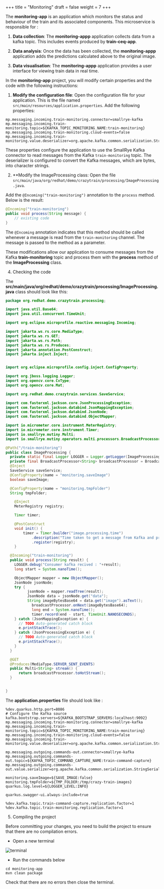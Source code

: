 +++
title = "Monitoring"
draft = false
weight = 7
+++


The **monitoring-app** is an application which monitors the status and behaviour of the train and its associated components. This microservice is responsible for  :

1. **Data collection**: The **monitoring-appp** application collects data from a kafka topic. This includes events produced by **train-ceq-app**.

2. **Data analysis**: Once the data has been collected, the **monitoring-appp** application adds the predictions calculated above to the original image.

3. **Data visualisation**: The **monitoring-appp** application provides a user interface for viewing train data in real time. 



In the **monitoring-app** project, you will modify certain properties and the code with the following instructions:

1. **Modify the configuration file**: Open the configuration file for your application. This is the file named `src/main/resources/application.properties`. Add the following properties:

```properties
mp.messaging.incoming.train-monitoring.connector=smallrye-kafka
mp.messaging.incoming.train-monitoring.topic=${KAFKA_TOPIC_MONITORING_NAME:train-monitoring}
mp.messaging.incoming.train-monitoring.cloud-events=false
mp.messaging.incoming.train-monitoring.value.deserializer=org.apache.kafka.common.serialization.StringDeserializer
```

These properties configure the application to use the SmallRye Kafka connector to read messages from the Kafka `train-monitoring` topic. The deserializer is configured to convert the Kafka messages, which are bytes, into character strings.

2. **Modify the ImageProcessing class: Open the file `src/main/java/org/redhat/demo/crazytrain/processing/ImageProcessing.java`.

Add the `@Incoming("train-monitoring")` annotation to the `process` method. Below is the result:

```java
@Incoming("train-monitoring")
public void process(String message) {
    // existing code
}
```

The `@Incoming` annotation indicates that this method should be called whenever a message is read from the `train-monitoring` channel. The message is passed to the method as a parameter.

These modifications allow our application to consume messages from the Kafka **train-monitoring** topic and process them with the **process** method of the **ImageProcessing** class.

4. Checking the code 

The **src/main/java/org/redhat/demo/crazytrain/processing/ImageProcessing.java** class should look like this: 

```java
package org.redhat.demo.crazytrain.processing;

import java.util.Base64;
import java.util.concurrent.TimeUnit;

import org.eclipse.microprofile.reactive.messaging.Incoming;

import jakarta.ws.rs.core.MediaType;
import jakarta.ws.rs.GET;
import jakarta.ws.rs.Path;
import jakarta.ws.rs.Produces;
import jakarta.annotation.PostConstruct;
import jakarta.inject.Inject;


import org.eclipse.microprofile.config.inject.ConfigProperty;

import org.jboss.logging.Logger;
import org.opencv.core.CvType;
import org.opencv.core.Mat;

import org.redhat.demo.crazytrain.services.SaveService;

import com.fasterxml.jackson.core.JsonProcessingException;
import com.fasterxml.jackson.databind.JsonMappingException;
import com.fasterxml.jackson.databind.JsonNode;
import com.fasterxml.jackson.databind.ObjectMapper;

import io.micrometer.core.instrument.MeterRegistry;
import io.micrometer.core.instrument.Timer;
import io.smallrye.mutiny.Multi;
import io.smallrye.mutiny.operators.multi.processors.BroadcastProcessor;

@Path("/train-monitoring")
public class ImageProcessing {
  private static final Logger LOGGER = Logger.getLogger(ImageProcessing.class);
  private final BroadcastProcessor<String> broadcastProcessor = BroadcastProcessor.create();
  @Inject
  SaveService saveService;
  @ConfigProperty(name = "monitoring.saveImage")
  boolean saveImage;

  @ConfigProperty(name = "monitoring.tmpFolder") 
  String tmpFolder;

    @Inject
    MeterRegistry registry;

    Timer timer;

    @PostConstruct
    void init() {
        timer = Timer.builder("image.processing.time")
            .description("Time taken to get a message from Kafka and process it")
            .register(registry);
    }

  @Incoming("train-monitoring")
  public void process(String result) {
    LOGGER.debug("Consumer kafka recived : "+result);
    long start = System.nanoTime();

    ObjectMapper mapper = new ObjectMapper();
    JsonNode jsonNode;
    try {
          jsonNode = mapper.readTree(result);
          JsonNode data = jsonNode.get("data");
          String imageBytesBase64 = data.get("image").asText();
            broadcastProcessor.onNext(imageBytesBase64);
            long end = System.nanoTime();
            timer.record(end - start, TimeUnit.NANOSECONDS);
    } catch (JsonMappingException e) {
      // TODO Auto-generated catch block
      e.printStackTrace();
    } catch (JsonProcessingException e) {
      // TODO Auto-generated catch block
      e.printStackTrace();
    }
  }  

  @GET
  @Produces(MediaType.SERVER_SENT_EVENTS)
  public Multi<String> stream() {
      return broadcastProcessor.toHotStream();
  }

  
}
```

The **application.properties** file should look like : 

```properties
%dev.quarkus.http.port=8086
# Configure the Kafka source 
kafka.bootstrap.servers=${KAFKA_BOOTSTRAP_SERVERS:localhost:9092}
mp.messaging.incoming.train-monitoring.connector=smallrye-kafka
mp.messaging.incoming.train-monitoring.topic=${KAFKA_TOPIC_MONITORING_NAME:train-monitoring}
mp.messaging.incoming.train-monitoring.cloud-events=false
mp.messaging.incoming.train-monitoring.value.deserializer=org.apache.kafka.common.serialization.StringDeserializer

mp.messaging.outgoing.commands-out.connector=smallrye-kafka
mp.messaging.outgoing.commands-out.topic=${KAFKA_TOPIC_COMMAND_CAPTURE_NAME:train-command-capture}
mp.messaging.outgoing.commands-out.value.serializer=org.apache.kafka.common.serialization.StringSerializer

monitoring.saveImage=${SAVE_IMAGE:false}
monitoring.tmpFolder=${TMP_FOLDER:/tmp/crazy-train-images}
quarkus.log.level=${LOGGER_LEVEL:INFO}

quarkus.swagger-ui.always-include=true

%dev.kafka.topic.train-command-capture.replication.factor=1
%dev.kafka.topic.train-monitoring.replication.factor=1
```



5. Compiling the project

Before committing your changes, you need to build the project to ensure that there are no compilation errors.

- Open a new terminal

![terminal](/images/dev-section/new-terminal-bash.png)

- Run the commands below 

```
cd monitoring-app
mvn clean package
```

Check that there are no errors then close the terminal.